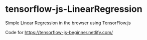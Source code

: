 # tensorflow-js-LinearRegression

Simple Linear Regression in the browser using TensorFlow.js

Code for https://tensorflow-js-beginner.netlify.com/
